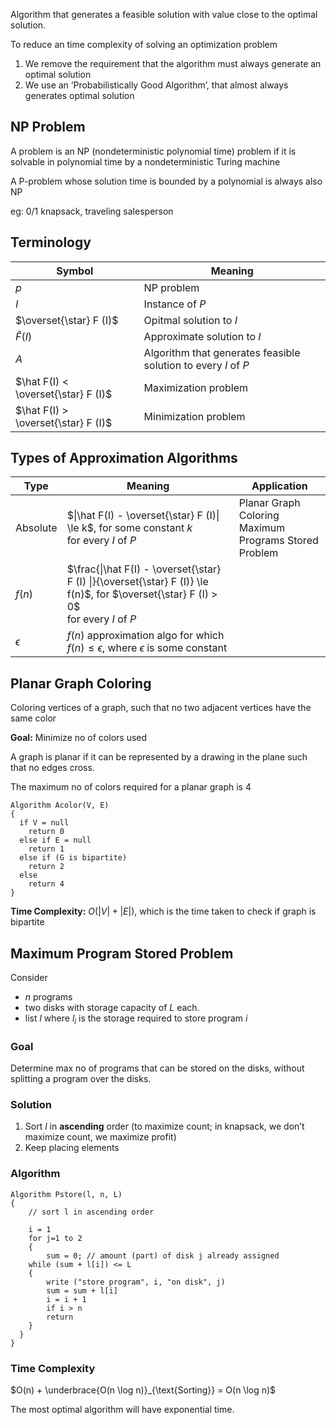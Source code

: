 Algorithm that generates a feasible solution with value close to the optimal solution.

To reduce an time complexity of solving an optimization problem

1. We remove the requirement that the algorithm must always generate an optimal solution
2. We use an ‘Probabilistically Good Algorithm’, that almost always generates optimal solution

## NP Problem

A problem is an NP (nondeterministic polynomial time) problem if it is solvable in polynomial time by a nondeterministic Turing machine

A P-problem whose solution time is bounded by a polynomial is always also NP

eg: 0/1 knapsack, traveling salesperson

## Terminology

| Symbol                              | Meaning                                                      |
| ----------------------------------- | ------------------------------------------------------------ |
| $p$                                 | NP problem                                                   |
| $I$                                 | Instance of $P$                                              |
| $\overset{\star} F (I)$             | Opitmal solution to $I$                                      |
| $\hat F(I)$                         | Approximate solution to $I$                                  |
| $A$                                 | Algorithm that generates feasible solution to every $I$ of $P$ |
| $\hat F(I) < \overset{\star} F (I)$ | Maximization problem                                         |
| $\hat F(I) > \overset{\star} F (I)$ | Minimization problem                                         |

## Types of Approximation Algorithms

| Type       | Meaning                                                      | Application                                                |
| ---------- | ------------------------------------------------------------ | ---------------------------------------------------------- |
| Absolute   | $\|\hat F(I) - \overset{\star} F (I)\| \le k$, for some constant $k$<br />for every $I$ of $P$ | Planar Graph Coloring<br />Maximum Programs Stored Problem |
| $f(n)$     | $\frac{\|\hat F(I) - \overset{\star} F (I) \|}{\overset{\star} F (I)} \le f(n)$, for $\overset{\star} F (I) > 0$<br />for every $I$ of $P$ |                                                            |
| $\epsilon$ | $f(n)$ approximation algo for which $f(n) \le \epsilon$, where $\epsilon$ is some constant |                                                            |

## Planar Graph Coloring

Coloring vertices of a graph, such that no two adjacent vertices have the same color

**Goal:** Minimize no of colors used

A graph is planar if it can be represented by a drawing in the plane such that no edges cross.

The maximum no of colors required for a planar graph is 4

```pseudocode
Algorithm Acolor(V, E)
{
  if V = null
  	return 0
  else if E = null
  	return 1
  else if (G is bipartite)
  	return 2
  else
  	return 4
}
```

**Time Complexity:** $O(|V|+|E|)$, which is the time taken to check if graph is bipartite

## Maximum Program Stored Problem

Consider

- $n$ programs
- two disks with storage capacity of $L$ each. 
- list $l$ where $l_i$ is the storage required to store program $i$

### Goal

Determine max no of programs that can be stored on the disks, without splitting a program over the disks.

### Solution

1. Sort $l$ in **ascending** order (to maximize count; in knapsack, we don’t maximize count, we maximize profit)
2. Keep placing elements

### Algorithm

```pseudocode
Algorithm Pstore(l, n, L) 
{ 
	// sort l in ascending order

	i = 1
	for j=1 to 2
	{
		sum = 0; // amount (part) of disk j already assigned 
    while (sum + l[i]) <= L
    { 
	    write ("store program", i, "on disk", j)
	    sum = sum + l[i]
    	i = i + 1
    	if i > n
      	return
    }
  }
}
```

### Time Complexity

$O(n) + \underbrace{O(n \log n)}_{\text{Sorting}} = O(n \log n)$

The most optimal algorithm will have exponential time.